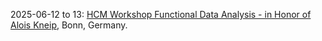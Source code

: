2025-06-12 to 13: [HCM Workshop Functional Data Analysis - in Honor of Alois Kneip](https://www.mathematics.uni-bonn.de/hcm/events/workshops-conferences/workshop_functional-data-analysis-a), Bonn, Germany.

